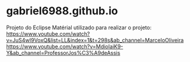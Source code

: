 # gabriel6988.github.io
Projeto do Eclipse
Matérial utilizado para realizar o projeto:
https://www.youtube.com/watch?v=JuS4wI9VoxQ&list=LL&index=1&t=298s&ab_channel=MarceloOliveira
https://www.youtube.com/watch?v=MdioIaiK9-Y&ab_channel=ProfessorJos%C3%A9deAssis
